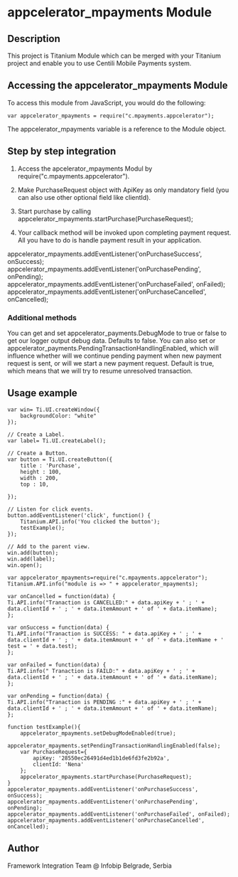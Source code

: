 # appcelerator_mpayments Module

## Description

This project is Titanium Module  which can be merged with your Titanium project and enable you to use Centili Mobile Payments system.


## Accessing the appcelerator_mpayments Module

To access this module from JavaScript, you would do the following:

	var appcelerator_mpayments = require("c.mpayments.appcelerator");

The appcelerator_mpayments variable is a reference to the Module object.	

## Step by step integration

  1.  Access the apcelerator_mpayments Modul by require("c.mpayments.appcelerator").

  2.  Make PurchaseRequest object with ApiKey as only mandatory field (you can also use other optional field like clientId).

  3.  Start purchase by calling  appcelerator_mpayments.startPurchase(PurchaseRequest);


  4.  Your callback method will be invoked upon completing payment request. All you have to do is handle payment result in your application. 

  appcelerator_mpayments.addEventListener('onPurchaseSuccess', onSuccess);
  appcelerator_mpayments.addEventListener('onPurchasePending', onPending);
  appcelerator_mpayments.addEventListener('onPurchaseFailed', onFailed);
  appcelerator_mpayments.addEventListener('onPurchaseCancelled', onCancelled);  

### Additional methods

You can get and set appcelerator_payments.DebugMode to true or false to get our logger output debug data. Defaults to false.
You can also set or appcelerator_payments.PendingTransactionHandlingEnabled, which will influence whether will we continue pending payment when new payment request is sent, or will we start a new payment request.
Default is true, which means that we will try to resume unresolved transaction.

## Usage example

	var win= Ti.UI.createWindow({
		backgroundColor: "white"
	});
	
	// Create a Label.
	var label= Ti.UI.createLabel();
	
	// Create a Button.
	var button = Ti.UI.createButton({
		title : 'Purchase',
		height : 100,
		width : 200,
		top : 10,
		
	});
	
	// Listen for click events.
	button.addEventListener('click', function() {
		Titanium.API.info('You clicked the button');
		testExample();
	});
	
	// Add to the parent view.
	win.add(button);
	win.add(label);
	win.open();
	
	var appcelerator_mpayments=require("c.mpayments.appcelerator");
	Titanium.API.info("module is => " + appcelerator_mpayments);
	
	var onCancelled = function(data) {
	Ti.API.info("Tranaction is CANCELLED:" + data.apiKey + ' ; ' + data.clientId + ' ; ' + data.itemAmount + ' of ' + data.itemName);
	};
	
	var onSuccess = function(data) {
	Ti.API.info("Tranaction is SUCCESS: " + data.apiKey + ' ; ' + data.clientId + ' ; ' + data.itemAmount + ' of ' + data.itemName + ' test = ' + data.test);
	};
	
	var onFailed = function(data) {
	Ti.API.info(" Tranaction is FAILD:" + data.apiKey + ' ; ' + data.clientId + ' ; ' + data.itemAmount + ' of ' + data.itemName);
	};
	
	var onPending = function(data) {
	Ti.API.info("Tranaction is PENDING :" + data.apiKey + ' ; ' + data.clientId + ' ; ' + data.itemAmount + ' of ' + data.itemName);
	};
	
	function testExample(){
		appcelerator_mpayments.setDebugModeEnabled(true);
	    appcelerator_mpayments.setPendingTransactionHandlingEnabled(false);
		var PurchaseRequest={
			apiKey: '28550ec26491d4ed1b1de6fd3fe2b92a',
			clientId: 'Nena'
		};
		appcelerator_mpayments.startPurchase(PurchaseRequest);
	}
	appcelerator_mpayments.addEventListener('onPurchaseSuccess', onSuccess);
	appcelerator_mpayments.addEventListener('onPurchasePending', onPending);
	appcelerator_mpayments.addEventListener('onPurchaseFailed', onFailed);
	appcelerator_mpayments.addEventListener('onPurchaseCancelled', onCancelled);
	

## Author

Framework Integration Team @ Infobip Belgrade, Serbia